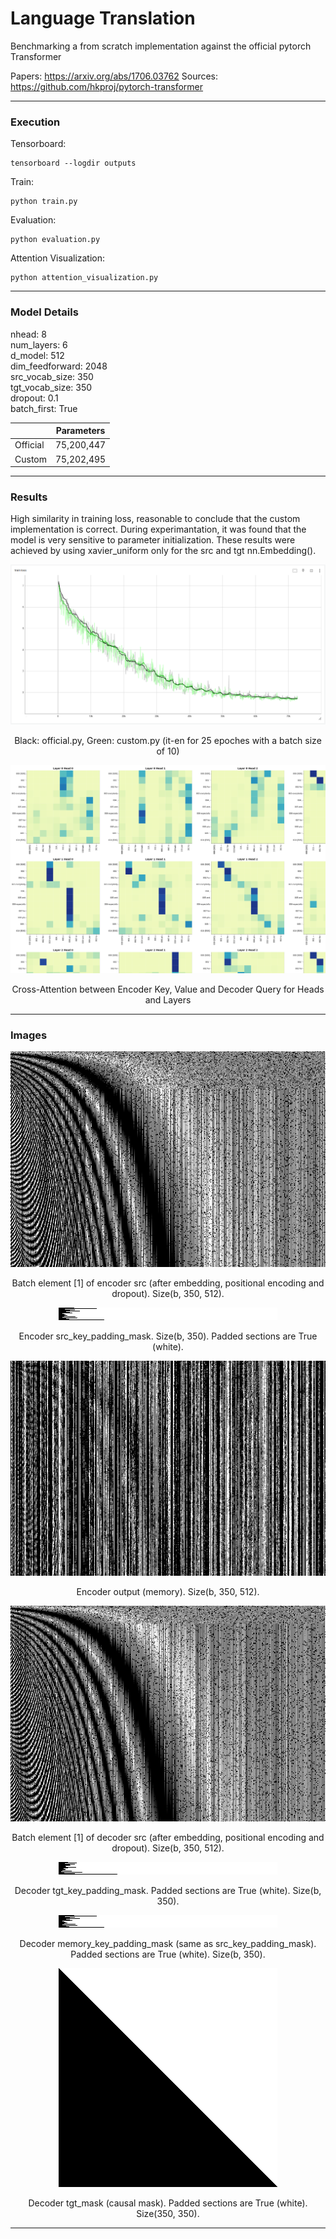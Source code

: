 # Language Translation
Benchmarking a from scratch implementation against the official pytorch Transformer  

Papers: https://arxiv.org/abs/1706.03762
Sources: https://github.com/hkproj/pytorch-transformer

---

### Execution
Tensorboard:
```
tensorboard --logdir outputs
```

Train:
```
python train.py
```

Evaluation:
```
python evaluation.py
```

Attention Visualization:
```
python attention_visualization.py
```

---

### Model Details

nhead: 8  
num_layers: 6  
d_model: 512  
dim_feedforward: 2048  
src_vocab_size: 350  
tgt_vocab_size: 350  
dropout: 0.1  
batch_first: True

|| Parameters |
|-|------------|
|Official| 75,200,447 |
|Custom| 75,202,495 |

---

### Results

High similarity in training loss, reasonable to conclude that the custom implementation is correct.
During experimantation, it was found that the model is very sensitive to parameter initialization.
These results were achieved by using xavier_uniform only for the src and tgt nn.Embedding().

<p align="center">
  <img src="assets/tensorboard.png" alt="Centered Image">
</p>
<p align="center">
  Black: official.py, Green: custom.py (it-en for 25 epoches with a batch size of 10)
</p>

<p align="center">
  <img src="assets/cross_attention.png" alt="Centered Image">
</p>
<p align="center">
  Cross-Attention between Encoder Key, Value and Decoder Query for Heads and Layers
</p>

---

### Images

<p align="center">
  <img src="assets/src_1_350_512.png" alt="Centered Image">
</p>
<p align="center">
  Batch element [1] of encoder src (after embedding, positional encoding and dropout). Size(b, 350, 512).
</p>

<p align="center">
  <img src="assets/src_mask_20_350.png" alt="Centered Image">
</p>
<p align="center">
  Encoder src_key_padding_mask. Size(b, 350). Padded sections are True (white).
</p>

<p align="center">
  <img src="assets/memory_1_350_512.png" alt="Centered Image">
</p>
<p align="center">
  Encoder output (memory). Size(b, 350, 512).
</p>

<p align="center">
  <img src="assets/tgt_1_350_512.png" alt="Centered Image">
</p>
<p align="center">
  Batch element [1] of decoder src (after embedding, positional encoding and dropout). Size(b, 350, 512).
</p>

<p align="center">
  <img src="assets/tgt_mask_20_350.png" alt="Centered Image">
</p>
<p align="center">
  Decoder tgt_key_padding_mask. Padded sections are True (white). Size(b, 350).
</p>

<p align="center">
  <img src="assets/src_mask_20_350.png" alt="Centered Image">
</p>
<p align="center">
  Decoder memory_key_padding_mask (same as src_key_padding_mask). Padded sections are True (white). Size(b, 350).
</p>

<p align="center">
  <img src="assets/tgt_mask_350_350.png" alt="Centered Image">
</p>
<p align="center">
  Decoder tgt_mask (causal mask). Padded sections are True (white). Size(350, 350).
</p>

---


